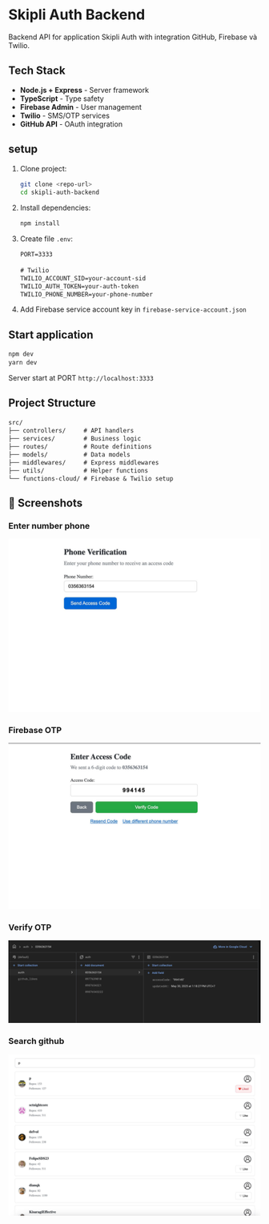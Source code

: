 # Skipli Auth Backend

Backend API for application Skipli Auth with integration GitHub, Firebase và Twilio.

## Tech Stack

- **Node.js + Express** - Server framework
- **TypeScript** - Type safety
- **Firebase Admin** - User management
- **Twilio** - SMS/OTP services
- **GitHub API** - OAuth integration

## setup

1. Clone project:
   ```bash
   git clone <repo-url>
   cd skipli-auth-backend
   ```

2. Install dependencies:
   ```bash
   npm install
   ```

3. Create file `.env`:
   ```env
   PORT=3333
   
   # Twilio
   TWILIO_ACCOUNT_SID=your-account-sid
   TWILIO_AUTH_TOKEN=your-auth-token
   TWILIO_PHONE_NUMBER=your-phone-number

4. Add Firebase service account key in `firebase-service-account.json`

## Start application

```bash
npm dev
yarn dev
```

Server start at PORT `http://localhost:3333`

## Project Structure

```
src/
├── controllers/     # API handlers
├── services/        # Business logic
├── routes/          # Route definitions
├── models/          # Data models
├── middlewares/     # Express middlewares
├── utils/           # Helper functions
└── functions-cloud/ # Firebase & Twilio setup
```

## 📸 Screenshots

### Enter number phone
![Number Phone Page](./screenshots/step_1.jpg)

### Firebase OTP
![Verify OTP Page](./screenshots/step_2.jpg)

### Verify OTP
![Verify OTP Page](./screenshots/firebase.jpg)

### Search github
![Verify OTP Page](./screenshots/step_3.jpg)

